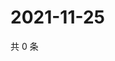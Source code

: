# 2021-11-25

共 0 条

<!-- BEGIN WEIBO -->
<!-- 最后更新时间 Thu Nov 25 2021 18:15:31 GMT+0800 (China Standard Time) -->

<!-- END WEIBO -->
